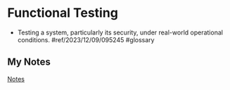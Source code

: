 # Functional Testing
- Testing a system, particularly its security, under real-world operational conditions. #ref/2023/12/09/095245 #glossary 
## My Notes
[Notes](mynotes/functional-testing-notes.md)

